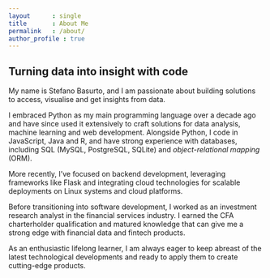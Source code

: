 ```yaml
---
layout      : single
title       : About Me
permalink   : /about/
author_profile : true
---
```


## Turning data into insight with code

My name is Stefano Basurto, and I am passionate about building solutions to access, visualise and get insights from data.

I embraced Python as my main programming language over a decade ago and have since used it extensively to craft solutions for data analysis, machine learning and web development. Alongside Python, I code in JavaScript, Java and R, and have strong experience with databases, including SQL (MySQL, PostgreSQL, SQLite) and _object-relational mapping_ (ORM).

More recently, I’ve focused on backend development, leveraging frameworks like Flask and integrating cloud technologies for scalable deployments on Linux systems and cloud platforms.

Before transitioning into software development, I worked as an investment research analyst in the financial services industry. I earned the CFA charterholder qualification and matured knowledge that can give me a strong edge with financial data and fintech products.

As an enthusiastic lifelong learner, I am always eager to keep abreast of the latest technological developments and ready to apply them to create cutting-edge products.